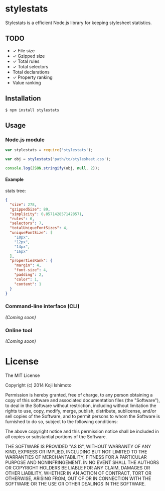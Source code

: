 # stylestats 

Stylestats is a efficient Node.js library for keeping stylesheet statistics.

## TODO
+ ✓ File size
+ ✓ Gzipped size
+ ✓ Total rules
+ ✓ Total selectors
+ Total declarations
+ ✓ Property ranking
+ Value ranking


## Installation

```
$ npm install stylestats
```

## Usage

### Node.js module

```javascript
var stylestats = require('stylestats');

var obj = stylestats('path/to/stylesheet.css');

console.log(JSON.stringify(obj, null, 2));
```

#### Example

stats tree:

```json
{
  "size": 278,
  "gzippedSize": 89,
  "simplicity": 0.8571428571428571,
  "rules": 6,
  "selectors": 7,
  "totalUniqueFontSizes": 4,
  "uniqueFontSize": [
    "10px",
    "12px",
    "14px",
    "16px"
  ],
  "propertiesRank": {
    "margin": 4,
    "font-size": 4,
    "padding": 2,
    "color": 1,
    "content": 1
  }
}
```


### Command-line interface (CLI)

_(Coming soon)_


### Online tool

_(Coming soon)_


# License

The MIT License

Copyright (c) 2014 Koji Ishimoto

Permission is hereby granted, free of charge, to any person obtaining a copy
of this software and associated documentation files (the "Software"), to deal
in the Software without restriction, including without limitation the rights
to use, copy, modify, merge, publish, distribute, sublicense, and/or sell
copies of the Software, and to permit persons to whom the Software is
furnished to do so, subject to the following conditions:

The above copyright notice and this permission notice shall be included in
all copies or substantial portions of the Software.

THE SOFTWARE IS PROVIDED "AS IS", WITHOUT WARRANTY OF ANY KIND, EXPRESS OR
IMPLIED, INCLUDING BUT NOT LIMITED TO THE WARRANTIES OF MERCHANTABILITY,
FITNESS FOR A PARTICULAR PURPOSE AND NONINFRINGEMENT. IN NO EVENT SHALL THE
AUTHORS OR COPYRIGHT HOLDERS BE LIABLE FOR ANY CLAIM, DAMAGES OR OTHER
LIABILITY, WHETHER IN AN ACTION OF CONTRACT, TORT OR OTHERWISE, ARISING FROM,
OUT OF OR IN CONNECTION WITH THE SOFTWARE OR THE USE OR OTHER DEALINGS IN
THE SOFTWARE.